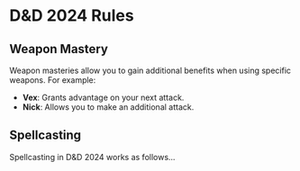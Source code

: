 # D&D 2024 Rules

## Weapon Mastery
Weapon masteries allow you to gain additional benefits when using specific weapons. For example:
- **Vex**: Grants advantage on your next attack.
- **Nick**: Allows you to make an additional attack.

## Spellcasting
Spellcasting in D&D 2024 works as follows...